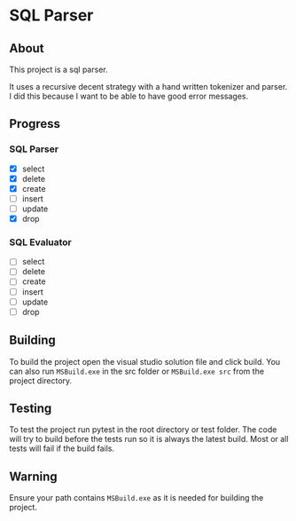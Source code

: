 # SQL Parser

## About
This project is a sql parser.

It uses a recursive decent strategy with a hand written tokenizer and parser. I did this because I want to be able to have good error messages.

## Progress

### SQL Parser
- [x] select
- [x] delete
- [x] create
- [ ] insert
- [ ] update
- [x] drop

### SQL Evaluator
- [ ] select
- [ ] delete
- [ ] create
- [ ] insert
- [ ] update
- [ ] drop

## Building
To build the project open the visual studio solution file and click build. You can also run `MSBuild.exe` in the src folder or `MSBuild.exe src` from the project directory.

## Testing
To test the project run pytest in the root directory or test folder. The code will try to build before the tests run so it is always the latest build. Most or all tests will fail if the build fails.

## Warning
Ensure your path contains `MSBuild.exe` as it is needed for building the project.
